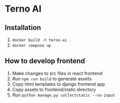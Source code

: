 # Terno AI

## Installation
1. `docker build -t terno-ai .`
2. `docker compose up`

## How to develop frontend
1. Make changes to src files in react frontend
2. Run `npm run build` to generate assets
3. Copy html templates to django frontend app
4. Copy assets to frontend/static directory
5. Run `python manage.py collectstatic --no-input`
